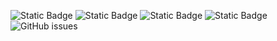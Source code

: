 ![Static Badge](https://img.shields.io/badge/blacklists-60-000000) ![Static Badge](https://img.shields.io/badge/blacklisted-2679941-cc0000) ![Static Badge](https://img.shields.io/badge/whitelisted-2245-00CC00) ![Static Badge](https://img.shields.io/badge/streaming_blacklist-28107-000000) ![GitHub issues](https://img.shields.io/github/issues/fabriziosalmi/blacklists)
